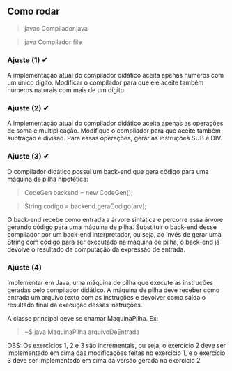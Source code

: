 ## Como rodar
> javac Compilador.java

> java Compilador file

### Ajuste (1) ✔
A implementação atual do compilador didático aceita apenas números com um único dígito. Modificar o compilador para que ele aceite também números naturais com mais de um dígito

### Ajuste (2) ✔
A implementação atual do compilador didático aceita apenas as operações de soma e multiplicação. Modifique o compilador para que aceite também subtração e divisão. Para essas operações, gerar as instruções SUB e DIV.

### Ajuste (3) ✔
O compilador didático possui um back-end que gera código para uma máquina de pilha hipotética:
> CodeGen backend = new CodeGen();

> String codigo = backend.geraCodigo(arv);

O back-end recebe como entrada a árvore sintática e percorre essa árvore gerando código para uma máquina de pilha. Substituir o back-end desse compilador por um back-end interpretador, ou seja, ao invés de gerar uma String com código para ser executado na máquina de pilha, o back-end já devolve o resultado da computação da expressão de entrada.
### Ajuste (4)
Implementar em Java, uma máquina de pilha que execute as instruções geradas pelo compilador didático. A máquina de pilha deve receber como entrada um arquivo texto com as instruções e devolver como saída o resultado final da execução dessas instruções.

A classe principal deve se chamar MaquinaPilha. Ex:
> ~$ java MaquinaPilha arquivoDeEntrada

OBS: Os exercícios 1, 2 e 3 são incrementais, ou seja, o exercício 2 deve ser implementado em cima das modificações feitas no exercício 1, e o exercício 3 deve ser implementado em cima da versão gerada no exercício 2
